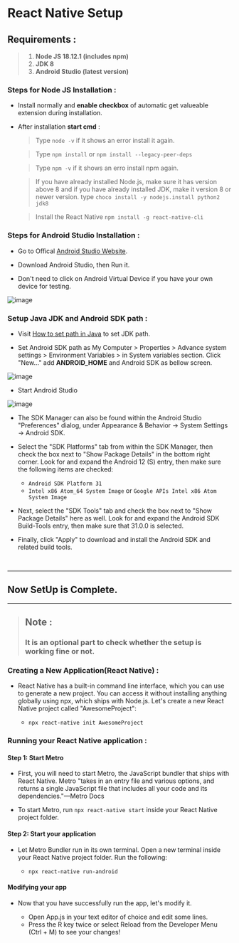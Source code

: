 # React Native Setup

## Requirements :
> 1. **Node JS 18.12.1 (includes npm)**
> 2. **JDK 8**
> 3. **Android Studio (latest version)**

### Steps for Node JS Installation :
 
 - Install normally and **enable checkbox** of automatic get valueable extension during installation.

- After installation **start cmd** :
    
    > Type `node -v` if it shows an error install it again.

    > Type `npm install` or `npm install --legacy-peer-deps`
    
    > Type `npm -v` if it shows an erro install npm again.

    > If you have already installed Node.js, make sure it has version above 8 and if you have already installed JDK, make it version 8 or newer version.
    type `choco install -y nodejs.install python2 jdk8` 

    > Install the React Native ```npm install -g react-native-cli```

### Steps for Android Studio Installation :

- Go to Offical [Android Studio Website](https://developer.android.com/studio/).

- Download Android Studio, then Run it.

- Don't need to click on Android Virtual Device if you have your own device for testing.

![image](https://user-images.githubusercontent.com/81229551/204074544-a8b79bcb-b6c1-4448-8fed-e6ab28ab4400.png)

### Setup Java JDK and Android SDK path :

- Visit [How to set path in Java](https://www.javatpoint.com/how-to-set-path-in-java) to set JDK path.

- Set Android SDK path as My Computer > Properties > Advance system settings > Environment Variables > in System variables section. Click "New..." add **ANDROID_HOME** and Android SDK as bellow screen.

![image](https://user-images.githubusercontent.com/81229551/204074734-e2b5be29-dbc1-49e8-94f3-68c79f56f575.png)

- Start Android Studio

![image](https://user-images.githubusercontent.com/81229551/204074809-1afbd4c5-4971-4502-9aeb-6eb06eb97a7b.png)

- The SDK Manager can also be found within the Android Studio "Preferences" dialog, under Appearance & Behavior → System Settings → Android SDK.

- Select the "SDK Platforms" tab from within the SDK Manager, then check the box next to "Show Package Details" in the bottom right corner. Look for and expand the Android 12 (S) entry, then make sure the following items are checked:

  - ```Android SDK Platform 31```
  - ```Intel x86 Atom_64 System Image``` or ```Google APIs Intel x86 Atom System Image```

- Next, select the "SDK Tools" tab and check the box next to "Show Package Details" here as well. Look for and expand the Android SDK Build-Tools entry, then make sure that 31.0.0 is selected.

- Finally, click "Apply" to download and install the Android SDK and related build tools.


<br>

---
## Now SetUp is Complete.
---

> ## Note :
> ### It is an optional part to check whether the setup is working fine or not.
>

### Creating a New Application(React Native) :

- React Native has a built-in command line interface, which you can use to generate a new project. You can access it without installing anything globally using npx, which ships with Node.js. Let's create a new React Native project called "AwesomeProject":

  - ```npx react-native init AwesomeProject```

### Running your React Native application :

#### Step 1: Start Metro

- First, you will need to start Metro, the JavaScript bundler that ships with React Native. Metro "takes in an entry file and various options, and returns a single JavaScript file that includes all your code and its dependencies."—Metro Docs

- To start Metro, run ```npx react-native start``` inside your React Native project folder.

#### Step 2: Start your application

- Let Metro Bundler run in its own terminal. Open a new terminal inside your React Native project folder. Run the following:

  - ```npx react-native run-android```

#### Modifying your app

- Now that you have successfully run the app, let's modify it.

  - Open App.js in your text editor of choice and edit some lines.
  - Press the R key twice or select Reload from the Developer Menu (Ctrl + M) to see your changes!